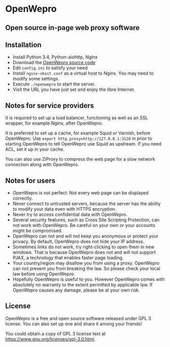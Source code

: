 OpenWepro
=========

## Open source in-page web proxy software

Installation
------------

- Install Python 3.4, Python-aiohttp, Nginx
- Download the [OpenWepro source code](https://github.com/m13253/openwepro/archive/master.tar.gz)
- Edit `config.ini` to satisfy your need
- Install `nginx-vhost.conf` as a virtual host to Nginx. You may need to modify some settings.
- Execute `./openwepro` to start the server.
- Visit the URL you have just set and enjoy the libre Internet.

Notes for service providers
---------------------------

It is required to set up a load balancer, functioning as well as an SSL wrapper, for example Nginx, after OpenWepro.

It is preferred to set up a cache, for example Squid or Varnish, before OpenWepro. Use `export http_proxy=http://127.0.0.1:3128` in prior to starting OpenWepro to tell OpenWepro use Squid as upstream. If you need ACL, set it up in your cache.

You can also use ZiProxy to compress the web page for a slow network connection along with OpenWepro.

Notes for users
---------------

- OpenWepro is not perfect. Not every web page can be displayed correctly.
- Never connect to untrusted servers, because the server has the ability to modify your data even with HTTPS encryption.
- Never try to access confidential data with OpenWepro.
- Several security features, such as Cross Site Scripting Protection, can not work with OpenWepro. Be careful on your own or your accounts might be compromised.
- OpenWepro can not and will not keep you anonymous or protect your privacy. By default, OpenWepro does not hide your IP address.
- Sometimes links do not work, try right-clicking to open them in new windows. That is because OpenWepro does not and will not support PJAX, a technology that enables faster page loading.
- Your country/region may disallow you from using a proxy. OpenWepro can not prevent you from breaking the law. So please check your local law before using OpenWepro.
- Hopefully OpenWepro is useful to you. However OpenWepro comes with absolutely no warranty to the extent permitted by applicable law. If OpenWepro causes any damage, please be at your own risk.

License
-------

OpenWepro is a free and open source software released under GPL 3 license. You can also set up one and share it among your friends!

You could obtain a copy of GPL 3 license text at <https://www.gnu.org/licenses/gpl-3.0.html>.
